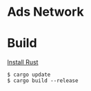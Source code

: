 # Ads Network

# Build
[Install Rust](https://www.rust-lang.org/learn/get-started)
```
$ cargo update
$ cargo build --release
```
